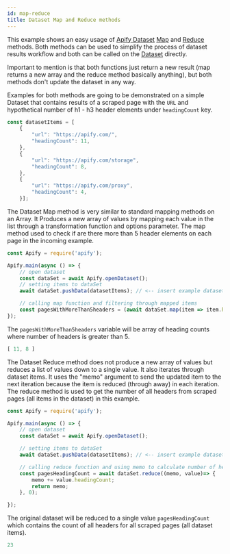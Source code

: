 ```yaml
---
id: map-reduce
title: Dataset Map and Reduce methods
---
```


This example shows an easy usage of [Apify Dataset](https://docs.apify.com/storage/dataset) [Map](https://sdk.apify.com/docs/api/dataset#map) and
[Reduce](https://sdk.apify.com/docs/api/dataset#reduce) methods. Both methods can be used to simplify the process of
dataset results workflow and both can be called on the [Dataset](https://sdk.apify.com/docs/api/dataset) directly.

Important to mention is that both functions just return a new result
 (map returns a new array and the reduce method basically anything),
but both methods don't update the dataset in any way.

Examples for both methods are going to be demonstrated on a simple Dataset that contains results of a
scraped page with the `URL` and hypothetical number of h1 - h3 header elements under `headingCount` key.

```javascript
const datasetItems = [
    {
        "url": "https://apify.com/",
        "headingCount": 11,
    },
    {
        "url": "https://apify.com/storage",
        "headingCount": 8,
    },
    {
        "url": "https://apify.com/proxy",
        "headingCount": 4,
    }];
```

The Dataset Map method is very similar to standard mapping methods on an Array.
It Produces a new array of values by mapping each value in the list through a transformation function
 and options parameter.
The map method used to check if are there more than 5 header elements on each page in the incoming example.

```javascript
const Apify = require('apify');

Apify.main(async () => {
    // open dataset
    const dataSet = await Apify.openDataset();
    // setting items to dataSet
    await dataSet.pushData(datasetItems); // <-- insert example dataset items

    // calling map function and filtering through mapped items
    const pagesWithMoreThan5headers = (await dataSet.map(item => item.headingCount)).filter(count => count > 5);
});
```

The `pagesWithMoreThan5headers` variable will be array of heading counts where number of headers is greater than 5.

```javascript
[ 11, 8 ]
```

The Dataset Reduce method does not produce a new array of values but reduces a list of values down to a single value.
It also iterates through dataset items. It uses the "memo" argument to send the updated item to the next iteration
because the item is reduced (through away) in each iteration.
The reduce method is used to get the number of all headers from scraped pages (all items in the dataset) in this example.

```javascript
const Apify = require('apify');

Apify.main(async () => {
    // open dataset
    const dataSet = await Apify.openDataset();

    // setting items to dataSet
    await dataSet.pushData(datasetItems); // <-- insert example dataset items

    // calling reduce function and using memo to calculate number of headers
    const pagesHeadingCount = await dataSet.reduce((memo, value)=> {
        memo += value.headingCount;
        return memo;
    }, 0);

});
```

The original dataset will be reduced to a single value `pagesHeadingCount` which contains
the count of all headers  for all scraped pages (all dataset items).

```javascript
23
```
